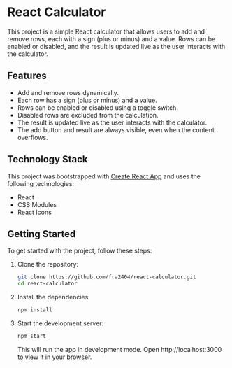 # React Calculator

This project is a simple React calculator that allows users to add and remove rows, each with a sign (plus or minus) and a value. Rows can be enabled or disabled, and the result is updated live as the user interacts with the calculator.

## Features

- Add and remove rows dynamically.
- Each row has a sign (plus or minus) and a value.
- Rows can be enabled or disabled using a toggle switch.
- Disabled rows are excluded from the calculation.
- The result is updated live as the user interacts with the calculator.
- The add button and result are always visible, even when the content overflows.

## Technology Stack

This project was bootstrapped with [Create React App](https://github.com/facebook/create-react-app) and uses the following technologies:

- React
- CSS Modules
- React Icons

## Getting Started

To get started with the project, follow these steps:

1. Clone the repository:
   ```bash
   git clone https://github.com/fra2404/react-calculator.git
   cd react-calculator
   ```
2. Install the dependencies:
   ```bash
   npm install
   ```
3. Start the development server:
   ```bash
   npm start
   ```
   This will run the app in development mode. Open http://localhost:3000 to view it in your browser.
